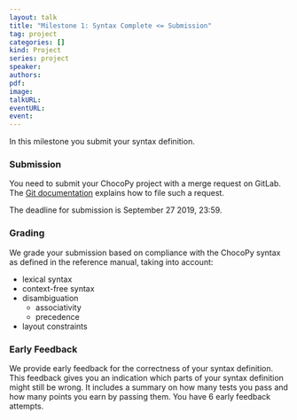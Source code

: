 ```yaml
---
layout: talk
title: "Milestone 1: Syntax Complete <= Submission"
tag: project
categories: []
kind: Project
series: project
speaker:
authors:
pdf:
image:
talkURL:
eventURL:
event:
---
```


In this milestone you submit your syntax definition.

### Submission

You need to submit your ChocoPy project with a merge request on GitLab.
The [Git documentation](/documentation/git.html#submitting-an-assignment) explains how to file such a request.

The deadline for submission is September 27 2019, 23:59.

### Grading

We grade your submission based on compliance with the ChocoPy syntax as defined in the reference manual, taking into account:

* lexical syntax
* context-free syntax
* disambiguation
  * associativity
  * precedence
* layout constraints

### Early Feedback

We provide early feedback for the correctness of your syntax definition.
This feedback gives you an indication which parts of your syntax definition might still be wrong.
It includes a summary on how many tests you pass and how many points you earn by passing them.
You have 6 early feedback attempts.
